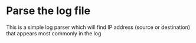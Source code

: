 # Parse the log file
This is a simple log parser which will find IP address (source or destination) that appears most commonly in the log

